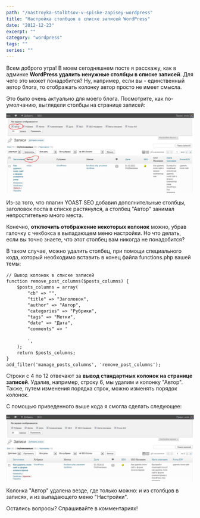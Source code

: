 ```yaml
---
path: "/nastroyka-stolbtsov-v-spiske-zapisey-wordpress"
title: "Настройка столбцов в списке записей WordPress"
date: "2012-12-23"
excerpt: ""
category: "wordpress"
tags: ""
series: ""
---
```


Всем доброго утра! В моем сегодняшнем посте я расскажу, как в админке **WordPress удалить ненужные столбцы в списке записей**. Для чего это может понадобится? Ну, например, если вы - единственный автор блога, то отображать колонку автор просто не имеет смысла.

Это было очень актуально для моего блога. Посмотрите, как по-умолчанию, выглядели столбцы на странице записей:

[![Список записей с колонкой автор](images/s-kolonkoy-avtor.jpg)](http://oriolo.ru/wp-content/uploads/2012/12/s-kolonkoy-avtor.jpg)

Из-за того, что плагин YOAST SEO добавил дополнительные столбцы, заголовок поста в списке растянулся, а столбец "Автор" занимал непростительно много места.

Конечно, **отключить отображение некоторых колонок** можно, убрав галочку с чекбокса в выпадающем меню настройки. Но что делать, если вы точно знаете, что этот столбец вам никогда не понадобится?

В таком случае, можно удалить столбец, при помощи специального кода, который необходимо вставить в конец файла functions.php вашей темы:

```
// Вывод колонок в списке записей
function remove_post_columns($posts_columns) {
	$posts_columns = array(
		"cb" => "",
		"title" => "Заголовок",
		"author" => "Автор",
		"categories" => "Рубрики",
		"tags" => "Метки",
		"date" => "Дата",
		"comments" => '
		
		',
	);
	return $posts_columns;
}
add_filter('manage_posts_columns', 'remove_post_columns');
```

Строки с 4 по 12 отвечают за **вывод стандартных колонок на странице записей**. Удалив, например, строку 6, мы удалим и колонку "Автор". Также, путем изменения порядка строк, можно изменять порядок колонок.

С помощью приведенного выше кода я смогла сделать следующее:

[![Список записей без колонки автор](images/bez-kolonki-avtor.jpg)](http://oriolo.ru/wp-content/uploads/2012/12/bez-kolonki-avtor.jpg)

Колонка "Автор" удалена везде, где только можно: и из столбцов в записях, и из выпадающего меню "Настройки".

Остались вопросы? Спрашивайте в комментариях!
